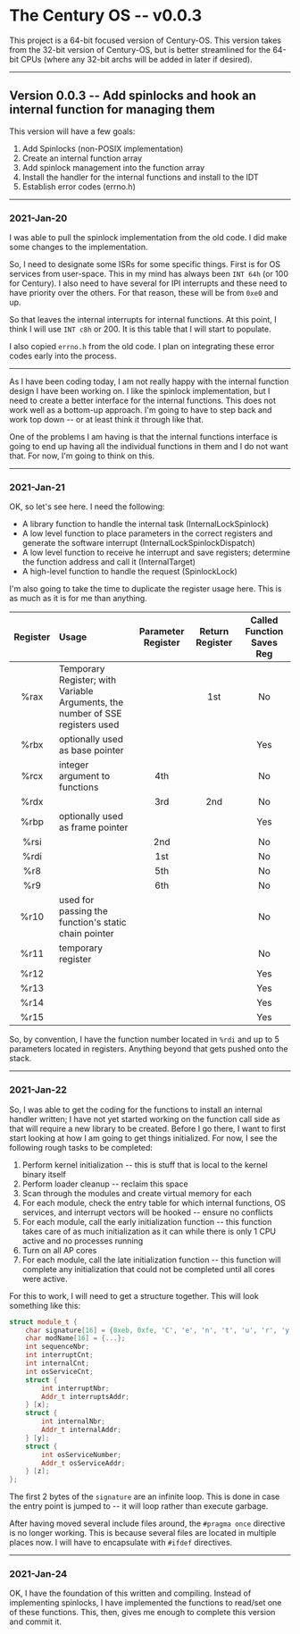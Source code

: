 # The Century OS -- v0.0.3

This project is a 64-bit focused version of Century-OS.  This version takes from the 32-bit version of Century-OS, but is better streamlined for the 64-bit CPUs (where any 32-bit archs will be added in later if desired).


---

## Version 0.0.3 -- Add spinlocks and hook an internal function for managing them

This version will have a few goals:
1. Add Spinlocks (non-POSIX implementation)
1. Create an internal function array
1. Add spinlock management into the function array
1. Install the handler for the internal functions and install to the IDT
1. Establish error codes (errno.h)


---

### 2021-Jan-20

I was able to pull the spinlock implementation from the old code.  I did make some changes to the implementation.

So, I need to designate some ISRs for some specific things.  First is for OS services from user-space.  This in my mind has always been `INT 64h` (or 100 for Century).  I also need to have several for IPI interrupts and these need to have priority over the others.  For that reason, these will be from `0xe0` and up.

So that leaves the internal interrupts for internal functions.  At this point, I think I will use `INT c8h` or 200.  It is this table that I will start to populate.

I also copied `errno.h` from the old code.  I plan on integrating these error codes early into the process.

---

As I have been coding today, I am not really happy with the internal function design I have been working on.  I like the spinlock implementation, but I need to create a better interface for the internal functions.  This does not work well as a bottom-up approach.  I'm going to have to step back and work top down -- or at least think it through like that.

One of the problems I am having is that the internal functions interface is going to end up having all the individual functions in them and I do not want that.  For now, I'm going to think on this.


---

### 2021-Jan-21

OK, so let's see here.  I need the following:

* A library function to handle the internal task (InternalLockSpinlock)
* A low level function to place parameters in the correct registers and generate the software interrupt (InternalLockSpinlockDispatch)
* A low level function to receive he interrupt and save registers; determine the function address and call it (InternalTarget)
* A high-level function to handle the request (SpinlockLock)

I'm also going to take the time to duplicate the register usage here.  This is as much as it is for me than anything.

| Register | Usage | Parameter Register | Return Register | Called Function Saves Reg |
|:--------:|:------|:------------------:|:---------------:|:-------------------------:|
| %rax | Temporary Register; with Variable Arguments, the number of SSE registers used | | 1st | No|
| %rbx | optionally used as base pointer | | | Yes |
| %rcx | integer argument to functions | 4th | | No |
| %rdx | | 3rd | 2nd | No |
| %rbp | optionally used as frame pointer | | | Yes |
| %rsi | | 2nd | | No |
| %rdi | | 1st | | No |
| %r8 | | 5th | | No |
| %r9 | | 6th | | No |
| %r10 | used for passing the function's static chain pointer | | | No |
| %r11 | temporary register | | | No |
| %r12 | | | | Yes |
| %r13 | | | | Yes |
| %r14 | | | | Yes |
| %r15 | | | | Yes |

So, by convention, I have the function number located in `%rdi` and up to 5 parameters located in registers.  Anything beyond that gets pushed onto the stack.


---

### 2021-Jan-22

So, I was able to get the coding for the functions to install an internal handler written; I have not yet started working on the function call side as that will require a new library to be created.  Before I go there, I want to first start looking at how I am going to get things initialized.  For now, I see the following rough tasks to be completed:
1. Perform kernel initialization -- this is stuff that is local to the kernel binary itself
2. Perform loader cleanup -- reclaim this space
3. Scan through the modules and create virtual memory for each
4. For each module, check the entry table for which internal functions, OS services, and interrupt vectors will be hooked -- ensure no conflicts
3. For each module, call the early initialization function -- this function takes care of as much initialization as it can while there is only 1 CPU active and no processes running
3. Turn on all AP cores
4. For each module, call the late initialization function -- this function will complete any initialization that could not be completed until all cores were active.

For this to work, I will need to get a structure together.  This will look something like this:

```c++
struct module_t {
    char signature[16] = {0xeb, 0xfe, 'C', 'e', 'n', 't', 'u', 'r', 'y', ' ', 'O', 'S', ' ', '6', '4', 0x00};
    char modName[16] = {...};
    int sequenceNbr;
    int interruptCnt;
    int internalCnt;
    int osServiceCnt;
    struct {
        int interruptNbr;
        Addr_t interruptsAddr;
    } [x];
    struct {
        int internalNbr;
        Addr_t internalAddr;
    } [y];
    struct {
        int osServiceNumber;
        Addr_t osServiceAddr;
    } [z];
};
```

The first 2 bytes of the `signature` are an infinite loop.  This is done in case the entry point is jumped to -- it will loop rather than execute garbage.

After having moved several include files around, the `#pragma once` directive is no longer working.  This is because several files are located in multiple places now.  I will have to encapsulate with `#ifdef` directives.


---

### 2021-Jan-24

OK, I have the foundation of this written and compiling.  Instead of implementing spinlocks, I have implemented the functions to read/set one of these functions.  This, then, gives me enough to complete this version and commit it.

